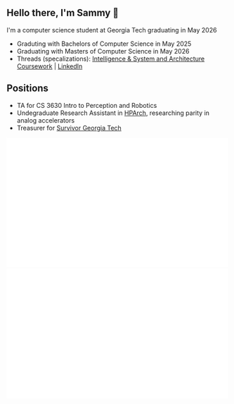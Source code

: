 ## Hello there, I'm Sammy 👋

I'm a computer science student at Georgia Tech graduating in May 2026
- Graduting with Bachelors of Computer Science in May 2025
- Graduating with Masters of Computer Science in May 2026
- Threads (specalizations): [Intelligence & System and Architecture](https://catalog.gatech.edu/programs/systems-architecture-intelligence-computer-science-bs/)
[Coursework](https://github.com/VirtualMe64/VirtualMe64/blob/main/coursework.md) | [LinkedIn](https://www.linkedin.com/in/sammytaubman/)

## Positions
- TA for CS 3630 Intro to Perception and Robotics
- Undegraduate Research Assistant in [HPArch](https://sites.gatech.edu/hparch/), researching parity in analog accelerators
- Treasurer for [Survivor Georgia Tech](https://sites.gatech.edu/hparch/)

![](https://raw.githubusercontent.com/VirtualMe64/github-stats/master/generated/overview.svg#gh-dark-mode-only)
![](https://raw.githubusercontent.com/VirtualMe64/github-stats/master/generated/languages.svg#gh-dark-mode-only)
